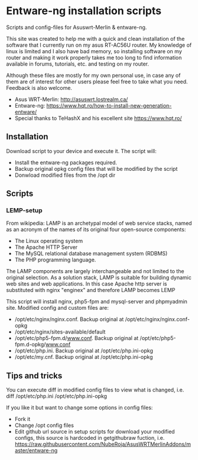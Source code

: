 # Entware-ng installation scripts
Scripts and config-files for Asuswrt-Merlin & entware-ng. 

This site was created to help me with a quick and clean installation of the software that I currently run on my asus RT-AC56U router. My knowledge of linux is limited and I also have bad memory, so installing software on my router and making it work properly takes me too long to find information available in forums, tutorials, etc. and testing on my router.

Although these files are mostly for my own personal use, in case any of them are of interest for other users please feel free to take what you need. Feedback is also welcome.

* Asus WRT-Merlin:  http://asuswrt.lostrealm.ca/
* Entware-ng: https://www.hqt.ro/how-to-install-new-generation-entware/
* Special thanks to TeHashX and his excellent site https://www.hqt.ro/

## Installation
Download script to your device and execute it. The script will:
* Install the entware-ng packages required.
* Backup original opkg config files that will be modified by the script
* Donwload modified files from the /opt dir

## Scripts
### LEMP-setup
From wikipedia:
LAMP is an archetypal model of web service stacks, named as an acronym of the names of its original four open-source components:
* The Linux operating system
* The Apache HTTP Server
* The MySQL relational database management system (RDBMS)
* The PHP programming language.

The LAMP components are largely interchangeable and not limited to the original selection. As a solution stack, LAMP is suitable for building dynamic web sites and web applications. In this case Apache http server is substituted with nginx "enginex" and therefore LAMP becomes LEMP

This script will install nginx, php5-fpm and mysql-server and phpmyadmin site.
Modified config and custom files are: 
* /opt/etc/nginx/nginx.conf. Backup original at /opt/etc/nginx/nginx.conf-opkg
* /opt/etc/nginx/sites-available/default
* /opt/etc/php5-fpm.d/www.conf. Backup original at /opt/etc/php5-fpm.d-opkg/www.conf
* /opt/etc/php.ini. Backup original at /opt/etc/php.ini-opkg
* /opt/etc/my.cnf. Backup original at /opt/etc/php.ini-opkg

## Tips and tricks
You can execute diff in modified config files to view what is changed, i.e. diff /opt/etc/php.ini /opt/etc/php.ini-opkg

If you like it but want to change some options in config files:
* Fork it
* Change /opt config files
* Edit github url source in setup scripts for download your modified configs, this source is hardcoded in getgithubraw fuction, i.e. https://raw.githubusercontent.com/NubeRoja/AsusWRTMerlinAddons/master/entware-ng
